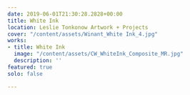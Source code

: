 ```yaml
---
date: 2019-06-01T21:30:28.2828+00:00
title: White Ink
location: Leslie Tonkonow Artwork + Projects
cover: "/content/assets/Winant_White Ink_4.jpg"
works:
- title: White Ink
  image: "/content/assets/CW_WhiteInk_Composite_MR.jpg"
  description: ''
featured: true
solo: false

---
```

